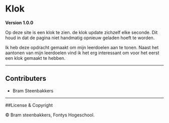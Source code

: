 # Klok

**Version 1.0.0**

Op deze site is een klok te zien. de klok update zichzelf elke seconde. 
Dit houd in dat de pagina niet handmatig opnieuw geladen hoeft te worden.

Ik heb deze opdracht gemaakt om mijn leerdoelen aan te tonen. 
Naast het aantonen van mijn leerdoelen vind ik het erg interessant om 
voor het eerst een klok gemaakt te hebben.

---

## Contributers

- Bram Steenbakkers

---

##License & Copyright

© Bram steenbakkers, Fontys Hogeschool.
